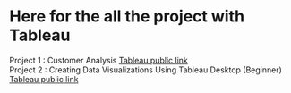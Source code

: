 # Here for the all the project with Tableau 

Project 1 : Customer Analysis [Tableau public link](https://public.tableau.com/app/profile/tenzin.tsundue/viz/CustomerAnalysisPrac1/Dashboard)<br>
Project 2 : Creating Data Visualizations Using Tableau Desktop (Beginner) [Tableau public link](https://public.tableau.com/app/profile/tenzin.tsundue/viz/BeginnerGraphs_16575103500900/Dashboard1)
